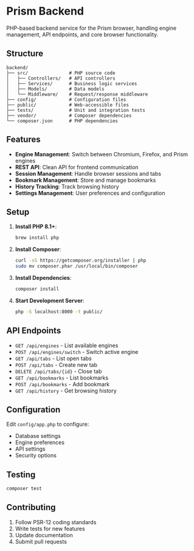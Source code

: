 # Prism Backend

PHP-based backend service for the Prism browser, handling engine management, API endpoints, and core browser functionality.

## Structure

```
backend/
├── src/               # PHP source code
│   ├── Controllers/   # API controllers
│   ├── Services/      # Business logic services
│   ├── Models/        # Data models
│   └── Middleware/    # Request/response middleware
├── config/            # Configuration files
├── public/            # Web-accessible files
├── tests/             # Unit and integration tests
├── vendor/            # Composer dependencies
└── composer.json      # PHP dependencies
```

## Features

- **Engine Management**: Switch between Chromium, Firefox, and Prism engines
- **REST API**: Clean API for frontend communication
- **Session Management**: Handle browser sessions and tabs
- **Bookmark Management**: Store and manage bookmarks
- **History Tracking**: Track browsing history
- **Settings Management**: User preferences and configuration

## Setup

1. **Install PHP 8.1+**:
   ```bash
   brew install php
   ```

2. **Install Composer**:
   ```bash
   curl -sS https://getcomposer.org/installer | php
   sudo mv composer.phar /usr/local/bin/composer
   ```

3. **Install Dependencies**:
   ```bash
   composer install
   ```

4. **Start Development Server**:
   ```bash
   php -S localhost:8000 -t public/
   ```

## API Endpoints

- `GET /api/engines` - List available engines
- `POST /api/engines/switch` - Switch active engine
- `GET /api/tabs` - List open tabs
- `POST /api/tabs` - Create new tab
- `DELETE /api/tabs/{id}` - Close tab
- `GET /api/bookmarks` - List bookmarks
- `POST /api/bookmarks` - Add bookmark
- `GET /api/history` - Get browsing history

## Configuration

Edit `config/app.php` to configure:
- Database settings
- Engine preferences
- API settings
- Security options

## Testing

```bash
composer test
```

## Contributing

1. Follow PSR-12 coding standards
2. Write tests for new features
3. Update documentation
4. Submit pull requests
